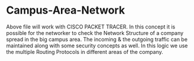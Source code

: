 # Campus-Area-Network
Above file will work with CISCO PACKET TRACER.
In this concept it is possible for the networker to check the Network Structure of a company spread in the big campus area. The incoming &amp; the outgoing traffic can be maintained along with some security concepts as well. In this logic we use the multiple Routing Protocols in different areas of the company.
